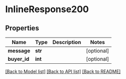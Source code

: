 # InlineResponse200

## Properties
Name | Type | Description | Notes
------------ | ------------- | ------------- | -------------
**message** | **str** |  | [optional] 
**buyer_id** | **int** |  | [optional] 

[[Back to Model list]](../README.md#documentation-for-models) [[Back to API list]](../README.md#documentation-for-api-endpoints) [[Back to README]](../README.md)


